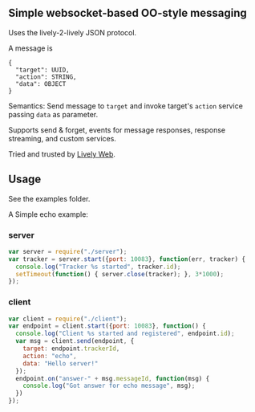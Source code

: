 ## Simple websocket-based OO-style messaging

Uses the lively-2-lively JSON protocol.

A message is

```
{
  "target": UUID,
  "action": STRING,
  "data": OBJECT
}
```

Semantics: Send message to `target` and invoke target's `action` service
passing `data` as parameter.

Supports send & forget, events for message responses, response streaming, and custom services.

Tried and trusted by [Lively Web](http://lively-web.org).

## Usage

See the examples folder.

A Simple echo example:

### server

```js
var server = require("./server");
var tracker = server.start({port: 10083}, function(err, tracker) {
  console.log("Tracker %s started", tracker.id);
  setTimeout(function() { server.close(tracker); }, 3*1000);
});
```

### client

```js
var client = require("./client");
var endpoint = client.start({port: 10083}, function() {
  console.log("Client %s started and registered", endpoint.id);
  var msg = client.send(endpoint, {
    target: endpoint.trackerId,
    action: "echo",
    data: "Hello server!"
  });
  endpoint.on("answer-" + msg.messageId, function(msg) {
    console.log("Got answer for echo message", msg);
  })
});
```
